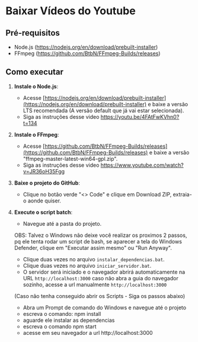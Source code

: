 # Baixar Vídeos do Youtube

## Pré-requisitos

- Node.js (https://nodejs.org/en/download/prebuilt-installer)
- FFmpeg (https://github.com/BtbN/FFmpeg-Builds/releases)

## Como executar

1. **Instale o Node.js**:
   - Acesse [https://nodejs.org/en/download/prebuilt-installer](https://nodejs.org/en/download/prebuilt-installer) e baixe a versão LTS recomendada (A versão default que já vai estar selecionada).
   - Siga as instruções desse video https://youtu.be/4FAtFwKVhn0?t=134

2. **Instale o FFmpeg**:
   - Acesse [https://github.com/BtbN/FFmpeg-Builds/releases](https://github.com/BtbN/FFmpeg-Builds/releases) e baixe a versão "ffmpeg-master-latest-win64-gpl.zip".
   - Siga as instruções desse video https://www.youtube.com/watch?v=JR36oH35Fgg

2. **Baixe o projeto do GitHub**:
   - Clique no botão verde "<> Code" e clique em Download ZIP, extraia-o aonde quiser.

3. **Execute o script batch**:
   - Navegue até a pasta do projeto.

   OBS: Talvez o Windows não deixe você realizar os proximos 2 passos, pq ele tenta rodar um script de bash, se
   aparecer a tela do Windows Defender, clique em "Executar assim mesmo" ou "Run Anyway".

   - Clique duas vezes no arquivo `instalar_dependencias.bat`.
   - Clique duas vezes no arquivo `iniciar_servidor.bat`.
   - O servidor será iniciado e o navegador abrirá automaticamente na URL `http://localhost:3000`
   caso não abra a guia do navegador sozinho, acesse a url manualmente `http://localhost:3000`

   (Caso não tenha conseguido abrir os Scripts - Siga os passos abaixo)
   - Abra um Prompt de comando do Windows e navegue até o projeto
   - escreva o comando: npm install
   - aguarde ele instalar as dependencias
   - escreva o comando npm start
   - acesse em seu navegador a url http://localhost:3000